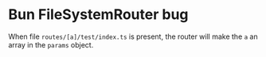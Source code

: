 # Bun FileSystemRouter bug

When file `routes/[a]/test/index.ts` is present, the router will make the `a` an array in the `params` object.

